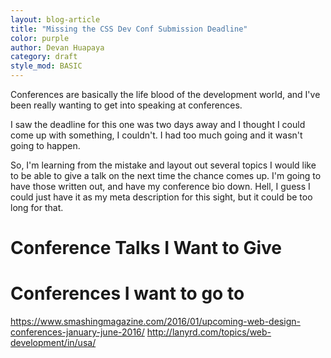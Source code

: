 ```yaml
---
layout: blog-article
title: "Missing the CSS Dev Conf Submission Deadline"
color: purple
author: Devan Huapaya
category: draft
style_mod: BASIC
---
```


Conferences are basically the life blood of the development world, and I've been
really wanting to get into speaking at conferences.

I saw the deadline for this one was two days away and I thought I could come up
with something, I couldn't. I had too much going and it wasn't going to happen.

So, I'm learning from the mistake and layout out several topics I would like to
be able to give a talk on the next time the chance comes up. I'm going to have those
written out, and have my conference bio down. Hell, I guess I could just have it
as my meta description for this sight, but it could be too long for that.

# Conference Talks I Want to Give

# Conferences I want to go to
https://www.smashingmagazine.com/2016/01/upcoming-web-design-conferences-january-june-2016/
http://lanyrd.com/topics/web-development/in/usa/
